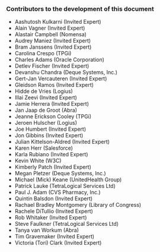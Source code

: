 ### Contributors to the development of this document

- Aashutosh Kulkarni (Invited Expert)
- Alain Vagner (Invited Expert)
- Alastair Campbell (Nomensa)
- Audrey Maniez (Invited Expert)
- Bram Janssens (Invited Expert)
- Carolina Crespo (TPGi)
- Charles Adams (Oracle Corporation)
- Detlev Fischer (Invited Expert)
- Devanshu Chandra (Deque Systems, Inc.)
- Gert-Jan Vercauteren (Invited Expert)
- Gleidson Ramos (Invited Expert)
- Hidde de Vries (Logius)
- Illai Zeevi (Invited Expert)
- Jamie Herrera (Invited Expert)
- Jan Jaap de Groot (Abra)
- Jeanne Erickson Cooley (TPGi)
- Jeroen Hulscher (Logius)
- Joe Humbert (Invited Expert)
- Jon Gibbins (Invited Expert)
- Julian Kittelson-Aldred (Invited Expert)
- Karen Herr (Salesforce)
- Karla Rubiano (Invited Expert)
- Kevin White (W3C)
- Kimberly Patch (Invited Expert)
- Megan Pletzer (Deque Systems, Inc.)
- Michael (Mick) Keane (UnitedHealth Group)
- Patrick Lauke (TetraLogical Services Ltd)
- Paul J. Adam (CVS Pharmacy, Inc.)
- Quintin Balsdon (Invited Expert)
- Rachael Bradley Montgomery (Library of Congress)
- Rachele DiTullio (Invited Expert)
- Rob Whitaker (Invited Expert)
- Steve Faulkner (TetraLogical Services Ltd)
- Tanya van Workum (Abra)
- Tim Gravemaker (Invited Expert)
- Victoria (Tori) Clark (Invited Expert)

